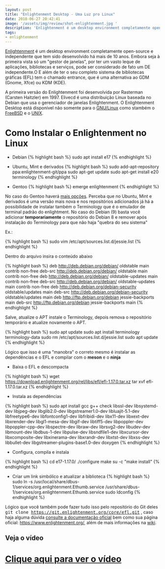 ```yaml
---
layout: post
title: "Enlightenment Desktop - Uma Luz pro Linux"
date: 2018-06-27 20:42:41
image: '/assets/img/review/shot-enlightenment.jpg '
description: 'Enlightenment é um desktop environment completamente open-source e independente que tem sido desenvolvido há mais de 10 anos.'
tags:
- enlightenment
---
```


[Enlightenment](https://www.enlightenment.org/) é um desktop environment completamente open-source e independente que tem sido desenvolvido há mais de 10 anos. Embora seja à primeira vista só um "gestor de janelas", por ter um vasto leque de aplicações, bibliotecas e serviços, pode ser considerado de fato um DE independente.O E além de ter o seu completo sistema de bibliotecas gráficas (EFL) tem o chamado entrance, que é uma alternativa ao GDM (Gnome, Xfce) ou KDM (KDE).

A primeira versão do Enlightenment foi desenvolvida por Rasterman (Carsten Haitzler) em 1997. Elivecd é uma distribuição Linux baseada no Debian que usa o gerenciador de janelas Enlightenment. O Enlightenment Desktop está disponível não somente para o [GNU/Linux](http://terminalroot.com.br/2014/09/alguns-comandos-gnulinux-por-categorias.html) como stambém o [FreeBSD](http://terminalroot.com.br/2017/09/por-que-freebsd.html) e o [UNIX](http://terminalroot.com.br/2016/11/blog-linux-unix.html). 

# Como Instalar o Enlightenment no Linux

- Debian
{% highlight bash  %}
sudo apt install e17
{% endhighlight  %}

- Ubuntu, Mint e derivados
{% highlight bash  %}
sudo add-apt-repository ppa:enlightenment-git/ppa
sudo apt-get update
sudo apt-get install e20 terminology
{% endhighlight  %}

- Gentoo
{% highlight bash  %}
emerge enlightenment
{% endhighlight  %}

No caso do Gentoo haverá [mais opções](https://wiki.gentoo.org/wiki/Enlightenment). Perceba que no Ubuntu, Mint e derivados é uma versão mais nova e nos repositórios adicionados já há a possibilidade de instalar também o Terminology que é o emulador de terminal padrão do enlightment. No caso do Debian (9) basta você adicionar **temporariamente** o repositório do Debian 8 e remover após instalação do Terminology para que não haja "quebra do seu sistema"

Ex.:

{% highlight bash  %}
sudo vim /etc/apt/sources.list.d/jessie.list
{% endhighlight  %}

Dentro do arquivo insira o conteúdo abaixo

{% highlight bash  %}
deb http://deb.debian.org/debian/ oldstable main contrib non-free
deb-src http://deb.debian.org/debian/ oldstable main contrib non-free
deb http://deb.debian.org/debian/ oldstable-updates main contrib non-free
deb-src http://deb.debian.org/debian/ oldstable-updates main contrib non-free
deb http://deb.debian.org/debian-security oldstable/updates main
deb-src http://deb.debian.org/debian-security oldstable/updates main
deb http://ftp.debian.org/debian jessie-backports main
deb-src http://ftp.debian.org/debian jessie-backports main
{% endhighlight  %}

Salve, atualize o APT instale o Terminology, depois remova o repositório temporário e atualize novamente o APT.

{% highlight bash  %}
sudo apt update
sudo apt install terminology terminology-data
sudo rm /etc/apt/sources.list.d/jessie.list
sudo apt update
{% endhighlight  %}

Lógico que isso é uma "manobra" o correto mesmo é instalar as dependências e o EFL e compilar com o __meson__ e o __ninja__

- Baixa o EFL e descompacta

{% highlight bash  %}
wget https://download.enlightenment.org/rel/libs/efl/efl-1.17.0.tar.xz
tar xvf efl-1.17.0.tar.xz 
{% endhighlight  %}

- Instala as dependências

{% highlight bash  %}
sudo apt install gcc g++ check libssl-dev libsystemd-dev libjpeg-dev libglib2.0-dev libgstreamer1.0-dev libluajit-5.1-dev libfreetype6-dev libfontconfig1-dev libfribidi-dev libx11-dev libxext-dev libxrender-dev libgl1-mesa-dev libgif-dev libtiff5-dev libpoppler-dev libpoppler-cpp-dev libspectre-dev libraw-dev librsvg2-dev libudev-dev libmount-dev libdbus-1-dev libpulse-dev libsndfile1-dev libxcursor-dev libxcomposite-dev libxinerama-dev libxrandr-dev libxtst-dev libxss-dev libbullet-dev libgstreamer-plugins-base1.0-dev doxygen
{% endhighlight  %}

- Configura, compila e instala 

{% highlight bash  %}
cd e17-1.17.0/
./configure
make
su -c "make install"
{% endhighlight  %}

- Criar um link simbólico e atualizar a biblioteca
{% highlight bash  %}
sudo ln -s /usr/local/share/dbus-1/services/org.enlightenment.Ethumb.service /usr/share/dbus-1/services/org.enlightenment.Ethumb.service
sudo ldconfig
{% endhighlight  %}

Lógico que você também pode fazer tudo isso pelo repositório do Git deles <kbd>git clone https://git.enlightenment.org/core/efl.git</kbd> , caso haja alguma dúvida [consulte a documentação oficial](https://www.enlightenment.org/docs/distros/debian-start.md) bem como sua página oficial: <https://www.enlightenment.org/>, além de mais informações na [wiki](https://pt.wikipedia.org/wiki/Enlightenment).

## Veja o vídeo
# [Clique aqui para ver o vídeo](https://www.youtube.com/watch?v=Xl6liAsr_uc)



<script async src="https://pagead2.googlesyndication.com/pagead/js/adsbygoogle.js"></script>

<!-- Informat -->
<ins class="adsbygoogle"
 style="display:block"
 data-ad-client="ca-pub-2838251107855362"
 data-ad-slot="2327980059"
 data-ad-format="auto"
 data-full-width-responsive="true"></ins>

<script>
(adsbygoogle = window.adsbygoogle || []).push({});
</script>

